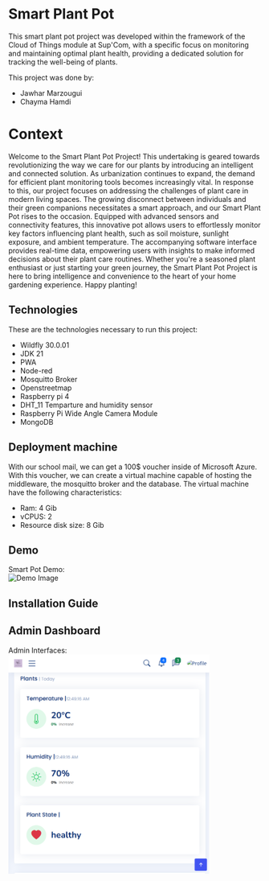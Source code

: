 # Smart Plant Pot

This smart plant pot project was developed within the framework of the Cloud of Things module at Sup'Com, with a specific focus on monitoring and maintaining optimal plant health, providing a dedicated solution for tracking the well-being of plants.

This project was done by:
- Jawhar Marzougui
- Chayma Hamdi

# Context
Welcome to the Smart Plant Pot Project! This undertaking is geared towards revolutionizing the way we care for our plants by introducing an intelligent and connected solution. As urbanization continues to expand, the demand for efficient plant monitoring tools becomes increasingly vital. In response to this, our project focuses on addressing the challenges of plant care in modern living spaces. The growing disconnect between individuals and their green companions necessitates a smart approach, and our Smart Plant Pot rises to the occasion. Equipped with advanced sensors and connectivity features, this innovative pot allows users to effortlessly monitor key factors influencing plant health, such as soil moisture, sunlight exposure, and ambient temperature. The accompanying software interface provides real-time data, empowering users with insights to make informed decisions about their plant care routines. Whether you're a seasoned plant enthusiast or just starting your green journey, the Smart Plant Pot Project is here to bring intelligence and convenience to the heart of your home gardening experience. Happy planting!

## Technologies

These are the technologies necessary to run this project:
- Wildfly 30.0.01
- JDK 21
- PWA
- Node-red
- Mosquitto Broker
- Openstreetmap
- Raspberry pi 4
- DHT_11 Temparture and humidity sensor
- Raspberry Pi Wide Angle Camera Module
- MongoDB

## Deployment machine

With our school mail, we can get a 100$ voucher inside of Microsoft Azure. With this voucher, we can create a virtual machine capable of hosting
the middleware, the mosquitto broker and the database. The virtual machine have the following characteristics:
- Ram: 4 Gib
- vCPUS: 2
- Resource disk size: 8 Gib

## Demo

Smart Pot Demo:
<br/>
<img src="media/Demo.jpg" alt="Demo Image" width="400"/>



## Installation Guide


## Admin Dashboard
Admin Interfaces: 
<br/>
<img src="media/Admin_interface_1.PNG" alt="Interface" width="400"/>
